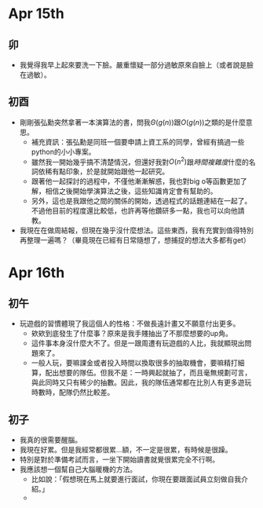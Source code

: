 # Apr 15th
## 卯
- 我覺得我早上起來要洗一下臉。嚴重懷疑一部分過敏原來自臉上（或者說是臉在過敏）。

## 初酉
- 剛剛張弘勳突然拿著一本演算法的書，問我$\Theta(g(n))$跟$O(g(n))$之類的是什麼意思。
	- 補充資訊：張弘勳是同班一個要申請上資工系的同學，曾經有搞過一些python的小小專案。
	- 雖然我一開始幾乎搞不清楚情況，但還好我對$O(n^{2})$跟*時間複雜度*什麼的名詞依稀有點印象，於是就開始跟他一起研究。
	-  跟著他一起探討的過程中，不僅他漸漸解惑，我也對big o等函數更加了解，相信之後開始學演算法之後，這些知識肯定會有幫助的。
	- 另外，這也是我跟他之間的關係的開始，透過程式的話題連結在一起了。不過他目前的程度還比較低，也許再等他鑽研多一點，我也可以向他請教。
- 我現在在做周結報，但現在幾乎沒什麼想法。這些東西，我有充實到值得特別再整理一遍嗎？（畢竟現在已經有日常隨想了，想捕捉的想法大多都有get）

# Apr 16th
## 初午
- 玩遊戲的習慣體現了我這個人的性格：不做長遠計畫又不願意付出更多。
	- 欸欸到底發生了什麼事？原來是我手賤抽出了不那麼想要的up角。
	- 這件事本身沒什麼大不了。但是一跟周遭有玩遊戲的人比，我就顯現出問題來了。
	-  一般人玩，要嘛課金或者投入時間以換取很多的抽取機會，要嘛精打細算，配出想要的隊伍。但我不是：一時興起就抽了，而且毫無規劃可言，與此同時又只有稀少的抽數。因此，我的隊伍通常都在比別人有更多遊玩時數時，配隊仍然比較差。

## 初子
- 我真的很需要醒腦。
- 我現在好累。但是我經常都很累...額，不一定是很累，有時候是很躁。
- 特別是對於準備考試而言，一坐下開始讀書就覺很累完全不行啊。
- 我應該想一個幫自己大腦暖機的方法。
	- 比如說：「假想現在馬上就要進行面試，你現在要跟面試員立刻做自我介紹。」
	- 